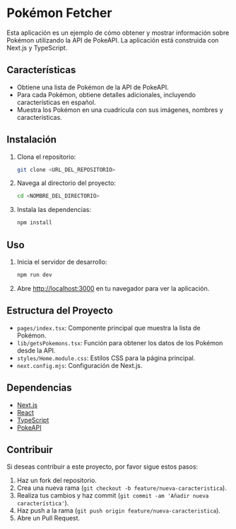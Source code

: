 # Pokémon Fetcher

Esta aplicación es un ejemplo de cómo obtener y mostrar información sobre Pokémon utilizando la API de PokeAPI. La aplicación está construida con Next.js y TypeScript.

## Características

- Obtiene una lista de Pokémon de la API de PokeAPI.
- Para cada Pokémon, obtiene detalles adicionales, incluyendo características en español.
- Muestra los Pokémon en una cuadrícula con sus imágenes, nombres y características.

## Instalación

1. Clona el repositorio:
    ```sh
    git clone <URL_DEL_REPOSITORIO>
    ```
2. Navega al directorio del proyecto:
    ```sh
    cd <NOMBRE_DEL_DIRECTORIO>
    ```
3. Instala las dependencias:
    ```sh
    npm install
    ```

## Uso

1. Inicia el servidor de desarrollo:
    ```sh
    npm run dev
    ```
2. Abre [http://localhost:3000](http://localhost:3000) en tu navegador para ver la aplicación.

## Estructura del Proyecto

- `pages/index.tsx`: Componente principal que muestra la lista de Pokémon.
- `lib/getsPokemons.tsx`: Función para obtener los datos de los Pokémon desde la API.
- `styles/Home.module.css`: Estilos CSS para la página principal.
- `next.config.mjs`: Configuración de Next.js.

## Dependencias

- [Next.js](https://nextjs.org/)
- [React](https://reactjs.org/)
- [TypeScript](https://www.typescriptlang.org/)
- [PokeAPI](https://pokeapi.co/)

## Contribuir

Si deseas contribuir a este proyecto, por favor sigue estos pasos:

1. Haz un fork del repositorio.
2. Crea una nueva rama (`git checkout -b feature/nueva-caracteristica`).
3. Realiza tus cambios y haz commit (`git commit -am 'Añadir nueva característica'`).
4. Haz push a la rama (`git push origin feature/nueva-caracteristica`).
5. Abre un Pull Request.
